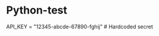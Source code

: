 # Python-test  
 
 
API_KEY = "12345-abcde-67890-fghij"  # Hardcoded secret 

 
   
  
 
 
 
  
 
 
 
 
 
